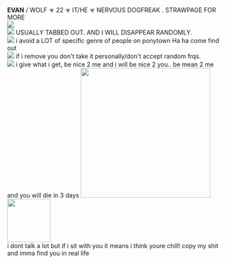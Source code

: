 **EVAN** / WOLF ☣ 22 ☣  IT/HE ☣ NERVOUS DOGFREAK . STRAWPAGE FOR MORE <br/>
<img src="https://gifcity.carrd.co/assets/images/gallery39/59e6c9a7.gif?v=47652796">
<br/>
<img src="https://i.imgur.com/ovaff5r.gif"> USUALLY TABBED OUT. AND I WILL DISAPPEAR RANDOMLY. 
<br/>
<img src="https://gifcity.carrd.co/assets/images/gallery01/541621c7.gif?v=e3c0bc0f"> i avoid a LOT of specific genre of people on ponytown Ha ha come find out
<br/> 
<img src="https://gifcity.carrd.co/assets/images/gallery311/4262d959.gif?v=e3c0bc0f"> if i remove you don't take it personally/don't accept random frqs.
<br/>
<img src="https://gifcity.carrd.co/assets/images/gallery311/3797eab7.gif?v=e3c0bc0f"> i give what i get, be nice 2 me and i will be nice 2 you.. be mean 2 me and you will die in 3 days
<img src="https://i.imgur.com/CDm0uuR.png" width=300> <br/> <img src="https://i.imgur.com/F5E5SII.png" width=100>
<br/>
 i dont talk a lot but if i sit with you it means i think youre chill! copy my shit and imma find you in real life
